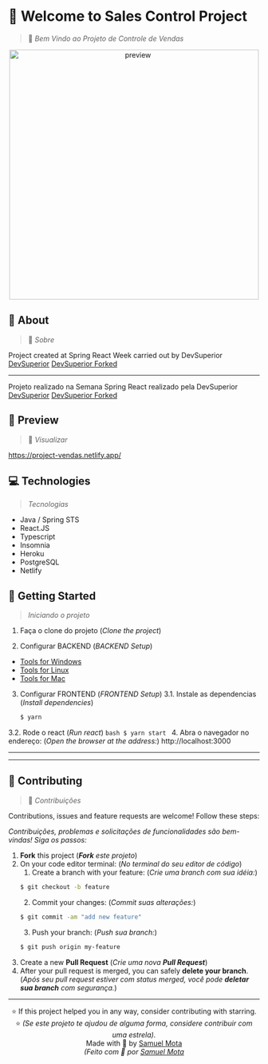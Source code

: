# 👋 Welcome to Sales Control Project
> 👋 *Bem Vindo ao Projeto de Controle de Vendas*

<p align="center">
<img src="https://i.ibb.co/tMJFJFR/React-App.gif" alt="preview" width="500px" />  
</p>

## 📃 About
> 📃 *Sobre*

Project created at Spring React Week carried out by DevSuperior
[DevSuperior](https://github.com/devsuperior/sds3)
[DevSuperior Forked](https://github.com/samuel-mota/sds3-forked)

---

Projeto realizado na Semana Spring React realizado pela DevSuperior
[DevSuperior](https://github.com/devsuperior/sds3)
[DevSuperior Forked](https://github.com/samuel-mota/sds3-forked)

## 🚀 Preview
> 🚀 *Visualizar*

https://project-vendas.netlify.app/

## 💻 Technologies
> *Tecnologias*

- Java / Spring STS
- React.JS
- Typescript
- Insomnia
- Heroku
- PostgreSQL
- Netlify

## 🏁 Getting Started
> *Iniciando o projeto*

1. Faça o clone do projeto (*Clone the project*)

2. Configurar BACKEND (*BACKEND Setup*)
- [Tools for Windows](https://github.com/devsuperior/sds3/tree/main/_instalacao/windows)
- [Tools for Linux](https://github.com/devsuperior/sds3/tree/main/_instalacao/linux)
- [Tools for Mac](https://github.com/devsuperior/sds3/tree/main/_instalacao/mac)

3. Configurar FRONTEND (*FRONTEND Setup*)
3.1. Instale as dependencias (*Install dependencies*)
	```bash
	$ yarn
	```
3.2. Rode o react (*Run react*)
	```bash
	$ yarn start
	```
4. Abra o navegador no endereço: (*Open the browser at the address:*)
http://localhost:3000

---
---

## 🤝 Contributing
> 🤝 *Contribuições*

Contributions, issues and feature requests are welcome! Follow these steps:

*Contribuições, problemas e solicitações de funcionalidades são bem-vindas! Siga os passos:*

1. **Fork** this project (***Fork** este projeto*)
2. On your code editor terminal: (*No terminal do seu editor de código*)
	1. Create a branch with your feature: (*Crie uma branch com sua idéia:*)
	```bash
	$ git checkout -b feature
	```
	2. Commit your changes: (*Commit suas alterações:*)
	```bash
	$ git commit -am "add new feature"
	```
	3. Push your branch: (*Push sua branch:*)
	```bash
	$ git push origin my-feature
	```
3. Create a new **Pull Request** (*Crie uma nova **Pull Request***)
4. After your pull request is merged, you can safely **delete your branch**. (*Após seu pull request estiver com status merged, você pode **deletar sua branch** com segurança.*)

---

<p align="center">
⭐ If this project helped you in any way, consider contributing with starring.<br>
⭐ <em>(Se este projeto te ajudou de alguma forma, considere contribuir com uma estrela).</em><br>
Made with 💛 by <a href="https://github.com/samuel-mota">Samuel Mota</a><br>
<em>(Feito com 💛 por <a href="https://github.com/samuel-mota">Samuel Mota</a>
</p>
